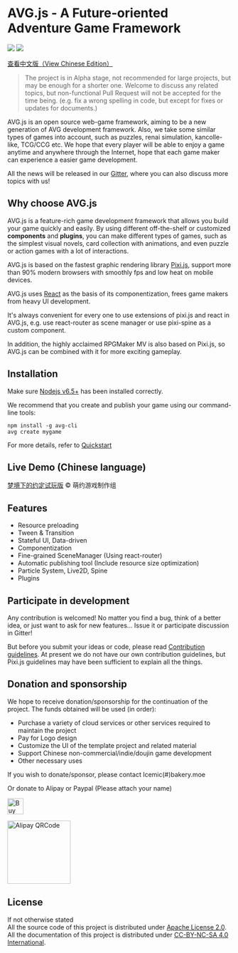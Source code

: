 # AVG.js - A Future-oriented Adventure Game Framework

![](https://img.shields.io/badge/version-Setsumi-blue.svg?style=flat) ![](https://img.shields.io/npm/v/avg-core.svg?style=flat)

[查看中文版（View Chinese Edition）](https://avgjs.github.io/docs/#/zh/)

> The project is in Alpha stage, not recommended for large projects, but may be enough for a shorter one.
> Welcome to discuss any related topics, but non-functional Pull Request will not be accepted for the time being. (e.g. fix a wrong spelling in code, but except for fixes or updates for documents.)

AVG.js is an open source web-game framework, aiming to be a new generation of AVG development framework. Also, we take some similar types of games into account, such as puzzles, renai simulation, kancolle-like, TCG/CCG etc. We hope that every player will be able to enjoy a game anytime and anywhere through the Internet, hope that each game maker can experience a easier game development.

All the news will be released in our [Gitter](https://gitter.im/AVG-js), where you can also discuss more topics with us!

## Why choose AVG.js

AVG.js is a feature-rich game development framework that allows you build your game quickly and easily. By using different off-the-shelf or customized **components** and **plugins**, you can make different types of games, such as the simplest visual novels, card collection with animations, and even puzzle or action games with a lot of interactions.

AVG.js is based on the fastest graphic rendering library [Pixi.js](https://github.com/pixijs/pixi.js), support more than 90% modern browsers with smoothly fps and low heat on mobile devices.

AVG.js uses [React](https://facebook.github.io/react/) as the basis of its componentization, frees game makers from heavy UI development.

It's always convenient for every one to use extensions of pixi.js and react in AVG.js, e.g. use react-router as scene manager or use pixi-spine as a custom component.

In addition, the highly acclaimed RPGMaker MV is also based on Pixi.js, so AVG.js can be combined with it for more exciting gameplay.

## Installation

Make sure [Nodejs v6.5+](https://nodejs.org) has been installed correctly.

We recommend that you create and publish your game using our command-line tools:

```shell
npm install -g avg-cli
avg create mygame
```

For more details, refer to [Quickstart](https://avgjs.github.io/docs/#/quick_start.md)

## Live Demo (Chinese language)

[梦境下的约定试玩版](https://demo.avgjs.org) © 萌约游戏制作组

## Features

- Resource preloading
- Tween & Transition
- Stateful UI, Data-driven
- Componentization
- Fine-grained SceneManager (Using react-router)
- Automatic publishing tool (Include resource size optimization)
- Particle System, Live2D, Spine
- Plugins

## Participate in development

Any contribution is welcomed!
No matter you find a bug, think of a better idea, or just want to ask for new features... Issue it or participate discussion in Gitter!

But before you submit your ideas or code, please read [Contribution guidelines](https://github.com/pixijs/pixi.js/blob/master/CONTRIBUTING.md). At present we do not have our own contribution guidelines, but Pixi.js guidelines may have been sufficient to explain all the things.

## Donation and sponsorship

We hope to receive donation/sponsorship for the continuation of the project. The funds obtained will be used (in order):
- Purchase a variety of cloud services or other services required to maintain the project
- Pay for Logo design
- Customize the UI of the template project and related material
- Support Chinese non-commercial/indie/doujin game development
- Other necessary uses

If you wish to donate/sponsor, please contact Icemic(#)bakery.moe

Or donate to Alipay or Paypal (Please attach your name)

<a href='https://ko-fi.com/A742BTX' target='_blank'><img height='36' style='border:0px;height:36px;' src='https://az743702.vo.msecnd.net/cdn/kofi4.png?v=0' border='0' alt='Buy Me a Coffee at ko-fi.com' /></a>

<img height='142' style='border:0px;height:142px;' src='https://cloud.githubusercontent.com/assets/837432/19645521/a71da460-9a27-11e6-9605-aed9e251dd7a.png' border='0' alt='Alipay QRCode' />

## License

If not otherwise stated  
All the source code of this project is distributed under [Apache License 2.0](https://www.apache.org/licenses/LICENSE-2.0.html).  
All the documentation of this project is distributed under [CC-BY-NC-SA 4.0 International](https://creativecommons.org/licenses/by-nc-sa/4.0/).






